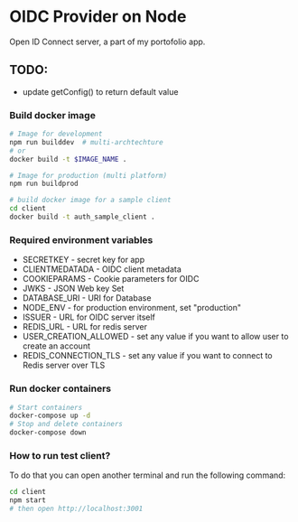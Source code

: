 # OIDC Provider on Node

Open ID Connect server, a part of my portofolio app.

## TODO:

- update getConfig() to return default value

### Build docker image

```bash
# Image for development
npm run builddev  # multi-archtechture
# or
docker build -t $IMAGE_NAME .

# Image for production (multi platform)
npm run buildprod

# build docker image for a sample client
cd client
docker build -t auth_sample_client .
```

### Required environment variables

- SECRETKEY - secret key for app
- CLIENTMEDATADA - OIDC client metadata
- COOKIEPARAMS - Cookie parameters for OIDC
- JWKS - JSON Web key Set
- DATABASE_URI - URI for Database
- NODE_ENV - for production environment, set "production"
- ISSUER - URL for OIDC server itself
- REDIS_URL - URL for redis server
- USER_CREATION_ALLOWED - set any value if you want to allow user to create an account
- REDIS_CONNECTION_TLS - set any value if you want to connect to Redis server over TLS

### Run docker containers

```bash
# Start containers
docker-compose up -d
# Stop and delete containers
docker-compose down
```

### How to run test client?

To do that you can open another terminal and run the following command:

```bash
cd client
npm start
# then open http://localhost:3001
```
